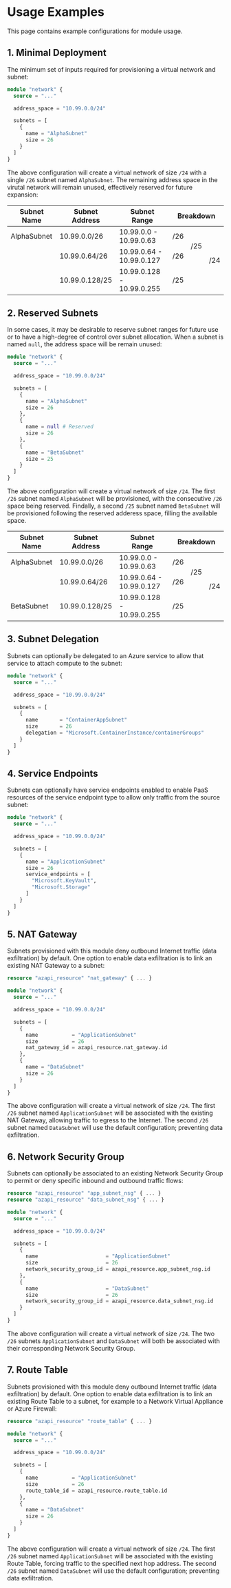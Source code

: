 # Usage Examples

This page contains example configurations for module usage.

## 1. Minimal Deployment

The minimum set of inputs required for provisioning a virtual network and subnet:

```terraform
module "network" {
  source = "..."

  address_space = "10.99.0.0/24"

  subnets = [
    {
      name = "AlphaSubnet"
      size = 26
    }
  ]
}
```

The above configuration will create a virtual network of size `/24` with a single `/26` subnet named `AlphaSubnet`. The remaining address space in the virutal network will remain unused, effectively reserved for future expansion:

<table cellspacing="0" cellpadding="2">
  <thead>
    <tr>
      <th>Subnet Name</th>
      <th>Subnet Address</th>
      <th>Subnet Range</th>
      <th colspan="3">Breakdown</th>
    </tr>
  </thead>
  <tbody>
    <tr>
      <td>AlphaSubnet</td>
      <td>10.99.0.0/26</td>
      <td>10.99.0.0 - 10.99.0.63</td>
      <td rowspan="1" colspan="1">/26</td>
      <td rowspan="2" colspan="1">/25</td>
      <td rowspan="3" colspan="1">/24</td>
    </tr>
    <tr>
      <td></td>
      <td>10.99.0.64/26</td>
      <td>10.99.0.64 - 10.99.0.127</td>
      <td rowspan="1" colspan="1">/26</td>
    </tr>
    <tr>
      <td></td>
      <td>10.99.0.128/25</td>
      <td>10.99.0.128 - 10.99.0.255</td>
      <td rowspan="1" colspan="2">/25</td>
    </tr>
  </tbody>
</table>

## 2. Reserved Subnets

In some cases, it may be desirable to reserve subnet ranges for future use or to have a high-degree of control over subnet allocation. When a subnet is named `null`, the address space will be remain unused:

```terraform
module "network" {
  source = "..."

  address_space = "10.99.0.0/24"

  subnets = [
    {
      name = "AlphaSubnet"
      size = 26
    },
    {
      name = null # Reserved
      size = 26
    },
    {
      name = "BetaSubnet"
      size = 25
    }
  ]
}
```

The above configuration will create a virtual network of size `/24`. The first `/26` subnet named `AlphaSubnet` will be provisioned, with the consecutive `/26` space being reserved. Findally, a second `/25` subnet named `BetaSubnet` will be provisioned following the reserved adderess space, filling the available space.

<table cellspacing="0" cellpadding="2">
  <thead>
    <tr>
      <th>Subnet Name</th>
      <th>Subnet Address</th>
      <th>Subnet Range</th>
      <th colspan="3">Breakdown</th>
    </tr>
  </thead>
  <tbody>
    <tr>
      <td>AlphaSubnet</td>
      <td>10.99.0.0/26</td>
      <td>10.99.0.0 - 10.99.0.63</td>
      <td rowspan="1" colspan="1">/26</td>
      <td rowspan="2" colspan="1">/25</td>
      <td rowspan="3" colspan="1">/24</td>
    </tr>
    <tr>
      <td></td>
      <td>10.99.0.64/26</td>
      <td>10.99.0.64 - 10.99.0.127</td>
      <td rowspan="1" colspan="1">/26</td>
    </tr>
    <tr>
      <td>BetaSubnet</td>
      <td>10.99.0.128/25</td>
      <td>10.99.0.128 - 10.99.0.255</td>
      <td rowspan="1" colspan="2">/25</td>
    </tr>
  </tbody>
</table>

## 3. Subnet Delegation

Subnets can optionally be delegated to an Azure service to allow that service to attach compute to the subnet:

```terraform
module "network" {
  source = "..."

  address_space = "10.99.0.0/24"

  subnets = [
    {
      name       = "ContainerAppSubnet"
      size       = 26
      delegation = "Microsoft.ContainerInstance/containerGroups"
    }
  ]
}
```

## 4. Service Endpoints

Subnets can optionally have service endpoints enabled to enable PaaS resources of the service endpoint type to allow only traffic from the source subnet:

```terraform
module "network" {
  source = "..."

  address_space = "10.99.0.0/24"

  subnets = [
    {
      name = "ApplicationSubnet"
      size = 26
      service_endpoints = [
        "Microsoft.KeyVault",
        "Microsoft.Storage"
      ]
    }
  ]
}
```

## 5. NAT Gateway

Subnets provisioned with this module deny outbound Internet traffic (data exfiltration) by default. One option to enable data exfiltration is to link an existing NAT Gateway to a subnet:

```terraform
resource "azapi_resource" "nat_gateway" { ... }

module "network" {
  source = "..."

  address_space = "10.99.0.0/24"

  subnets = [
    {
      name           = "ApplicationSubnet"
      size           = 26
      nat_gateway_id = azapi_resource.nat_gateway.id
    },
    {
      name = "DataSubnet"
      size = 26
    }
  ]
}
```

The above configuration will create a virtual network of size `/24`. The first `/26` subnet named `ApplicationSubnet` will be associated with the existing NAT Gateway, allowing traffic to egress to the Internet. The second `/26` subnet named `DataSubnet` will use the default configuration; preventing data exfiltration.

## 6. Network Security Group

Subnets can optionally be associated to an existing Network Security Group to permit or deny specific inbound and outbound traffic flows:

```terraform
resource "azapi_resource" "app_subnet_nsg" { ... }
resource "azapi_resource" "data_subnet_nsg" { ... }

module "network" {
  source = "..."

  address_space = "10.99.0.0/24"

  subnets = [
    {
      name                      = "ApplicationSubnet"
      size                      = 26
      network_security_group_id = azapi_resource.app_subnet_nsg.id
    },
    {
      name                      = "DataSubnet"
      size                      = 26
      network_security_group_id = azapi_resource.data_subnet_nsg.id
    }
  ]
}
```

The above configuration will create a virtual network of size `/24`. The two `/26` subnets `ApplicationSubnet` and `DataSubnet` will both be associated with their corresponding Network Security Group.

## 7. Route Table

Subnets provisioned with this module deny outbound Internet traffic (data exfiltration) by default. One option to enable data exfiltration is to link an existing Route Table to a subnet, for example to a Network Virtual Appliance or Azure Firewall:

```terraform
resource "azapi_resource" "route_table" { ... }

module "network" {
  source = "..."

  address_space = "10.99.0.0/24"

  subnets = [
    {
      name           = "ApplicationSubnet"
      size           = 26
      route_table_id = azapi_resource.route_table.id
    },
    {
      name = "DataSubnet"
      size = 26
    }
  ]
}
```

The above configuration will create a virtual network of size `/24`. The first `/26` subnet named `ApplicationSubnet` will be associated with the existing Route Table, forcing traffic to the specified next hop address. The second `/26` subnet named `DataSubnet` will use the default configuration; preventing data exfiltration.
